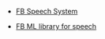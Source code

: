 

* [FB Speech System](https://code.fb.com/ai-research/wav2letter/)

* [FB ML library for speech](https://github.com/facebookresearch/flashlight)
